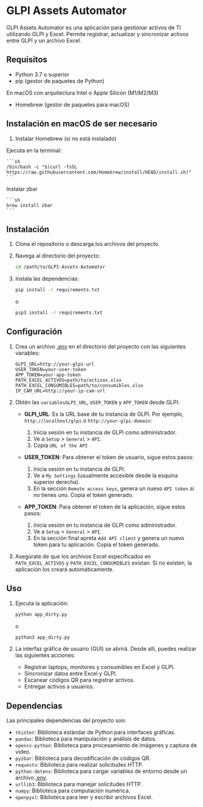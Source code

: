 # GLPI Assets Automator

GLPI Assets Automator es una aplicación para gestionar activos de TI utilizando GLPI y Excel. Permite registrar, actualizar y sincronizar activos entre GLPI y un archivo Excel.

## Requisitos

- Python 3.7 o superior
- pip (gestor de paquetes de Python)

En macOS con arquitectura Intel o Apple Silicon (M1/M2/M3)

- Homebrew (gestor de paquetes para macOS)

## Instalación en macOS de ser necesario

1. Instalar Homebrew (si no está instalado)

Ejecuta en la terminal:

    ```sh
    /bin/bash -c "$(curl -fsSL https://raw.githubusercontent.com/Homebrew/install/HEAD/install.sh)" 
    ```

Instalar zbar

    ```sh
    brew install zbar
    ```

## Instalación

1. Clona el repositorio o descarga los archivos del proyecto.

2. Navega al directorio del proyecto:

    ```sh
    cd /path/to/GLPI-Assets-Automator
    ```

3. Instala las dependencias:

    ```sh
    pip install -r requirements.txt
    ```
    o

    ```sh
    pip3 install -r requirements.txt
    ```

## Configuración

1. Crea un archivo [.env](http://_vscodecontentref_/1) en el directorio del proyecto con las siguientes variables:

    ```env
    GLPI_URL=http://your-glpi-url
    USER_TOKEN=your-user-token
    APP_TOKEN=your-app-token
    PATH_EXCEL_ACTIVOS=path/to/activos.xlsx
    PATH_EXCEL_CONSUMIBLES=path/to/consumibles.xlsx
    IP_CAM_URL=http://your-ip-cam-url
    ```

2. Obtén las  `variablesGLPI_URL`, `USER_TOKEN` y `APP_TOKEN` desde GLPI:

    - **GLPI_URL**: Es la URL base de tu instancia de GLPI. Por ejemplo, `http://localhost/glpi` o `http://your-glpi-domain`:
        1. Inicia sesión en tu instancia de GLPI como administrador.
        2. Ve a `Setup` > `General` > `API`.
        3. Copia `URL of the API`

    - **USER_TOKEN**: Para obtener el token de usuario, sigue estos pasos:
        1. Inicia sesión en tu instancia de GLPI.
        2. Ve a `My Settings` (usualmente accesible desde la esquina superior derecha).
        3. En la sección `Remote access keys`, genera un nuevo `API token` si no tienes uno. Copia el token generado.

    - **APP_TOKEN**: Para obtener el token de la aplicación, sigue estos pasos:
        1. Inicia sesión en tu instancia de GLPI como administrador.
        2. Ve a `Setup` > `General` > `API`.
        3. En la sección final apreta `Add API client` y genera un nuevo token para tu aplicación. Copia el token generado.

3. Asegúrate de que los archivos Excel especificados en `PATH_EXCEL_ACTIVOS` y `PATH_EXCEL_CONSUMIBLES` existan. Si no existen, la aplicación los creará automáticamente.

## Uso

1. Ejecuta la aplicación:

    ```sh
    python app_dirty.py
    ```
    o
    ```sh
    python3 app_dirty.py
    ```

2. La interfaz gráfica de usuario (GUI) se abrirá. Desde allí, puedes realizar las siguientes acciones:

    - Registrar laptops, monitores y consumibles en Excel y GLPI.
    - Sincronizar datos entre Excel y GLPI.
    - Escanear códigos QR para registrar activos.
    - Entregar activos a usuarios.

## Dependencias

Las principales dependencias del proyecto son:

- `tkinter`: Biblioteca estándar de Python para interfaces gráficas.
- `pandas`: Biblioteca para manipulación y análisis de datos.
- `opencv-python`: Biblioteca para procesamiento de imágenes y captura de video.
- `pyzbar`: Biblioteca para decodificación de códigos QR.
- `requests`: Biblioteca para realizar solicitudes HTTP.
- `python-dotenv`: Biblioteca para cargar variables de entorno desde un archivo [.env](http://_vscodecontentref_/2).
- `urllib3`: Biblioteca para manejar solicitudes HTTP.
- `numpy`: Biblioteca para computación numérica.
- `openpyxl`: Biblioteca para leer y escribir archivos Excel.

